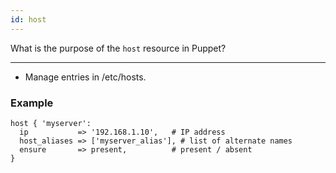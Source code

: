 ```yaml
---
id: host
---
```


What is the purpose of the `host` resource in Puppet?

---

- Manage entries in /etc/hosts.

### Example

```puppet
host { 'myserver':
  ip           => '192.168.1.10',   # IP address
  host_aliases => ['myserver_alias'], # list of alternate names
  ensure       => present,          # present / absent
}
```
